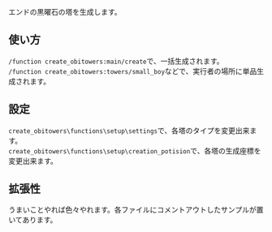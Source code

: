 エンドの黒曜石の塔を生成します。

## 使い方
`/function create_obitowers:main/create`で、一括生成されます。  
`/function create_obitowers:towers/small_boy`などで、実行者の場所に単品生成されます。

## 設定
`create_obitowers\functions\setup\settings`で、各塔のタイプを変更出来ます。  
`create_obitowers\functions\setup\creation_potision`で、各塔の生成座標を変更出来ます。

## 拡張性
うまいことやれば色々やれます。各ファイルにコメントアウトしたサンプルが置いてあります。
